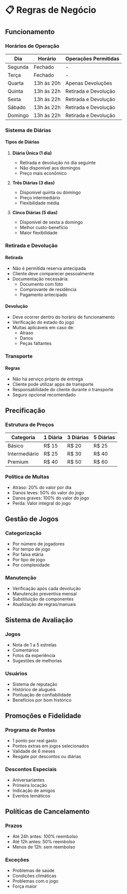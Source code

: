 # 📋 Regras de Negócio

## Funcionamento

### Horários de Operação
| Dia      | Horário        | Operações Permitidas    |
|----------|----------------|------------------------|
| Segunda  | Fechado        | -                      |
| Terça    | Fechado        | -                      |
| Quarta   | 13h às 20h     | Apenas Devoluções      |
| Quinta   | 13h às 22h     | Retirada e Devolução   |
| Sexta    | 13h às 22h     | Retirada e Devolução   |
| Sábado   | 13h às 22h     | Retirada e Devolução   |
| Domingo  | 13h às 22h     | Retirada e Devolução   |

### Sistema de Diárias

#### Tipos de Diárias
1. **Diária Única (1 dia)**
   - Retirada e devolução no dia seguinte
   - Não disponível aos domingos
   - Preço mais econômico

2. **Três Diárias (3 dias)**
   - Disponível quinta ou domingo
   - Preço intermediário
   - Flexibilidade média

3. **Cinco Diárias (5 dias)**
   - Disponível de sexta a domingo
   - Melhor custo-benefício
   - Maior flexibilidade

### Retirada e Devolução

#### Retirada
- Não é permitida reserva antecipada
- Cliente deve comparecer pessoalmente
- Documentação necessária:
  - Documento com foto
  - Comprovante de residência
  - Pagamento antecipado

#### Devolução
- Deve ocorrer dentro do horário de funcionamento
- Verificação do estado do jogo
- Multas aplicáveis em caso de:
  - Atraso
  - Danos
  - Peças faltantes

### Transporte

#### Regras
- Não há serviço próprio de entrega
- Cliente pode utilizar apps de transporte
- Responsabilidade do cliente durante o transporte
- Seguro opcional recomendado

## Precificação

### Estrutura de Preços
| Categoria     | 1 Diária | 3 Diárias | 5 Diárias |
|--------------|-----------|------------|------------|
| Básico       | R$ 15     | R$ 20      | R$ 25      |
| Intermediário | R$ 25     | R$ 30      | R$ 40      |
| Premium      | R$ 40     | R$ 50      | R$ 60      |

### Política de Multas
- Atraso: 20% do valor por dia
- Danos leves: 50% do valor do jogo
- Danos graves: 100% do valor do jogo
- Perda: Valor integral do jogo

## Gestão de Jogos

### Categorização
- Por número de jogadores
- Por tempo de jogo
- Por faixa etária
- Por tipo de jogo
- Por complexidade

### Manutenção
- Verificação após cada devolução
- Manutenção preventiva mensal
- Substituição de componentes
- Atualização de regras/manuais

## Sistema de Avaliação

### Jogos
- Nota de 1 a 5 estrelas
- Comentários
- Fotos da experiência
- Sugestões de melhorias

### Usuários
- Sistema de reputação
- Histórico de aluguéis
- Pontuação de confiabilidade
- Benefícios por bom histórico

## Promoções e Fidelidade

### Programa de Pontos
- 1 ponto por real gasto
- Pontos extras em jogos selecionados
- Validade de 6 meses
- Resgate por descontos ou diárias

### Descontos Especiais
- Aniversariantes
- Primeira locação
- Indicação de amigos
- Eventos temáticos

## Políticas de Cancelamento

### Prazos
- Até 24h antes: 100% reembolso
- Até 12h antes: 50% reembolso
- Menos de 12h: sem reembolso

### Exceções
- Problemas de saúde
- Condições climáticas
- Problemas com o jogo
- Força maior 